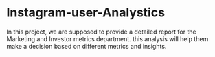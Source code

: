 # Instagram-user-Analystics
In this project, we are supposed to provide a detailed report for the Marketing and Investor metrics department. this analysis will help them make a decision based on different metrics and  insights.
